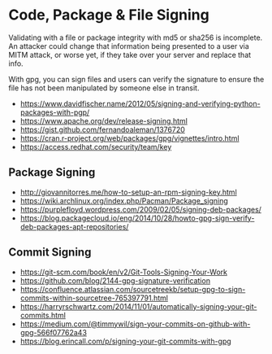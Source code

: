 # Code, Package & File Signing

Validating with a file or package integrity with md5 or sha256 is incomplete. 
An attacker could change that information being presented to a user via MITM attack, 
or worse yet, if they take over your server and replace that info. 

With gpg, you can sign files and users can verify the signature to ensure the file
has not been manipulated by someone else in transit.

- https://www.davidfischer.name/2012/05/signing-and-verifying-python-packages-with-pgp/
- https://www.apache.org/dev/release-signing.html
- https://gist.github.com/fernandoaleman/1376720
- https://cran.r-project.org/web/packages/gpg/vignettes/intro.html
- https://access.redhat.com/security/team/key

## Package Signing
- http://giovannitorres.me/how-to-setup-an-rpm-signing-key.html
- https://wiki.archlinux.org/index.php/Pacman/Package_signing
- https://purplefloyd.wordpress.com/2009/02/05/signing-deb-packages/
- https://blog.packagecloud.io/eng/2014/10/28/howto-gpg-sign-verify-deb-packages-apt-repositories/

## Commit Signing
- https://git-scm.com/book/en/v2/Git-Tools-Signing-Your-Work
- https://github.com/blog/2144-gpg-signature-verification
- https://confluence.atlassian.com/sourcetreekb/setup-gpg-to-sign-commits-within-sourcetree-765397791.html
- https://harryrschwartz.com/2014/11/01/automatically-signing-your-git-commits.html
- https://medium.com/@timmywil/sign-your-commits-on-github-with-gpg-566f07762a43
- https://blog.erincall.com/p/signing-your-git-commits-with-gpg
